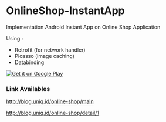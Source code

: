 # OnlineShop-InstantApp
Implementation Android Instant App on Online Shop Application

Using :
- Retrofit (for network handler)
- Picasso (image caching)
- Databinding


[![Get it on Google Play](https://play.google.com/intl/en_us/badges/images/generic/en_badge_web_generic.png)](https://play.google.com/store/apps/details?id=com.annasblackhat.onlineshop)

### Link Availables
http://blog.uniq.id/online-shop/main

http://blog.uniq.id/online-shop/detail/1
